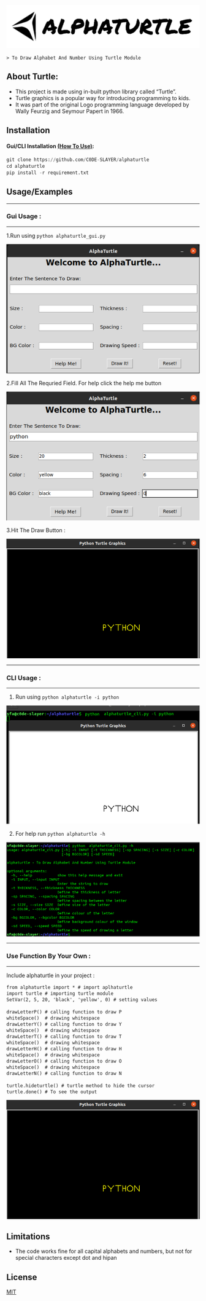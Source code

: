 ![Logo](https://raw.githubusercontent.com/C0DE-SLAYER/alphaturtle/master/img/logo.png)

    > To Draw Alphabet And Number Using Turtle Module

## About Turtle:
* This project is made using in-built python library called “Turtle”. 
* Turtle graphics is a popular way for introducing programming to kids. 
* It was part of the original Logo programming language developed by Wally Feurzig and Seymour Papert in 1966.

## Installation


#### Gui/CLI Installation [(How To Use)](#Usage):

```python
git clone https://github.com/C0DE-SLAYER/alphaturtle
cd alphaturtle
pip install -r requirement.txt
```

## Usage/Examples

---
### Gui Usage :
---

1.Run using `python alphaturtle_gui.py` 

![App Screenshot](https://raw.githubusercontent.com/C0DE-SLAYER/alphaturtle/master/img/run_program.png)

2.Fill All The Requried Field. For help click the help me button

![App ScreenShot](https://raw.githubusercontent.com/C0DE-SLAYER/alphaturtle/master/img/fill_field.png)

3.Hit The Draw Button :

![App Screenshot](https://raw.githubusercontent.com/C0DE-SLAYER/alphaturtle/master/img/draw_button.png)

---

### CLI Usage :
---

1. Run using `python alphaturtle -i python`

![App Screenshot](https://raw.githubusercontent.com/C0DE-SLAYER/alphaturtle/master/img/cli.png)

2. For help run `python alphaturtle -h`

![App Screenshot](https://raw.githubusercontent.com/C0DE-SLAYER/alphaturtle/master/img/help.png)

---
### Use Function By Your Own :
---

Include alphaturtle in your project :

    from alphaturtle import * # import aplhaturtle 
    import turtle # importing turtle module
    SetVar(2, 5, 20, 'black', 'yellow', 0) # setting values

    drawLetterP() # calling function to draw P 
    whiteSpace()  # drawing whitespace
    drawLetterY() # calling function to draw Y 
    whiteSpace()  # drawing whitespace
    drawLetterT() # calling function to draw T 
    whiteSpace()  # drawing whitespace
    drawLetterH() # calling function to draw H 
    whiteSpace()  # drawing whitespace
    drawLetterO() # calling function to draw O 
    whiteSpace()  # drawing whitespace
    drawLetterN() # calling function to draw N 

    turtle.hideturtle() # turtle method to hide the cursor
    turtle.done() # To see the output

![App Screenshot](https://raw.githubusercontent.com/C0DE-SLAYER/alphaturtle/master/img/draw_button.png)

## Limitations

- The code works fine for all capital alphabets and numbers, but not for special characters except dot and hipan

## License

[MIT](https://github.com/C0DE-SLAYER/alphaturtle/blob/master/LICENSE.txt)

